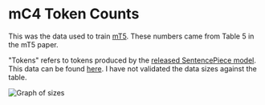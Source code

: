 # mC4 Token Counts

This was the data used to train [mT5](https://arxiv.org/abs/2010.11934). These numbers came from Table 5 in the mT5 paper.

"Tokens" refers to tokens produced by the [released SentencePiece model](https://console.cloud.google.com/storage/browser/t5-data/vocabs/mc4.250000.100extra?pageState=(%22StorageObjectListTable%22:(%22f%22:%22%255B%255D%22))&prefix=&forceOnObjectsSortingFiltering=false).
This data can be found [here](https://www.tensorflow.org/datasets/catalog/c4#c4multilingual). I have not validated the data
sizes against the table.


![Graph of sizes](mc4.png)

